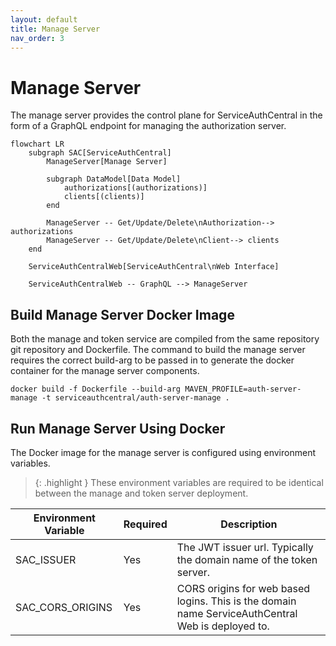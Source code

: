```yaml
---
layout: default
title: Manage Server
nav_order: 3
---
```


# Manage Server

The manage server provides the control plane for ServiceAuthCentral in the form of a GraphQL endpoint for managing the authorization server.

```mermaid
flowchart LR
    subgraph SAC[ServiceAuthCentral]
        ManageServer[Manage Server]

        subgraph DataModel[Data Model]
            authorizations[(authorizations)]
            clients[(clients)]
        end

        ManageServer -- Get/Update/Delete\nAuthorization--> authorizations
        ManageServer -- Get/Update/Delete\nClient--> clients
    end

    ServiceAuthCentralWeb[ServiceAuthCentral\nWeb Interface]

    ServiceAuthCentralWeb -- GraphQL --> ManageServer
```

## Build Manage Server Docker Image

Both the manage and token service are compiled from the same repository git repository and Dockerfile. The command to build the manage server requires the correct build-arg to be passed in to generate the docker container for the manage server components.

```
docker build -f Dockerfile --build-arg MAVEN_PROFILE=auth-server-manage -t serviceauthcentral/auth-server-manage .
```

## Run Manage Server Using Docker

The Docker image for the manage server is configured using environment variables.

> {: .highlight }
> These environment variables are required to be identical between the manage and token server deployment.

| Environment Variable | Required | Description                                                                                       |
| -------------------- | -------- | ------------------------------------------------------------------------------------------------- |
| SAC_ISSUER           | Yes      | The JWT issuer url. Typically the domain name of the token server.                                |
| SAC_CORS_ORIGINS     | Yes      | CORS origins for web based logins. This is the domain name ServiceAuthCentral Web is deployed to. |
